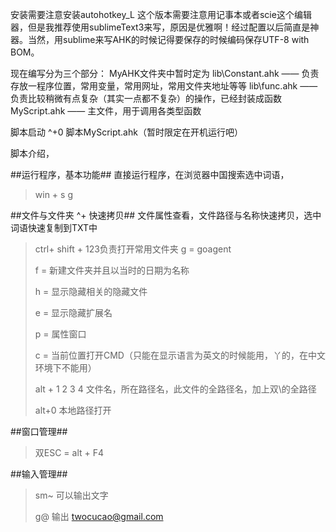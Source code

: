 安装需要注意安装autohotkey_L
这个版本需要注意用记事本或者scie这个编辑器，但是我推荐使用sublimeText3来写，原因是优雅啊！经过配置以后简直是神器。当然，用sublime来写AHK的时候记得要保存的时候编码保存UTF-8 with BOM。

现在编写分为三个部分：
MyAHK文件夹中暂时定为
lib\Constant.ahk —— 负责存放一程序位置，常用变量，常用网址，常用文件夹地址等等
lib\func.ahk —— 负责比较稍微有点复杂（其实一点都不复杂）的操作，已经封装成函数
MyScript.ahk —— 主文件，用于调用各类型函数


脚本启动
^+0   脚本MyScript.ahk（暂时限定在开机运行吧）




脚本介绍，

##运行程序，基本功能##
直接运行程序，在浏览器中国搜索选中词语，

> win + s g 

##文件与文件夹 ^+ 快速拷贝##
文件属性查看，文件路径与名称快速拷贝，选中词语快速复制到TXT中

>
> ctrl+ shift + 123负责打开常用文件夹
> g = goagent
>
> f = 新建文件夹并且以当时的日期为名称
>
> h = 显示隐藏相关的隐藏文件
>
> e = 显示隐藏扩展名
>
> p = 属性窗口
>
> c = 当前位置打开CMD（只能在显示语言为英文的时候能用，丫的，在中文环境下不能用）
> 
> alt + 1 2 3 4  文件名，所在路径名，此文件的全路径名，加上双\\的全路径
>
> alt+0 本地路径打开


 

##窗口管理##

> 双ESC = alt + F4

##输入管理##

> sm~  可以输出文字
>
> g@ 输出 twocucao@gmail.com


  